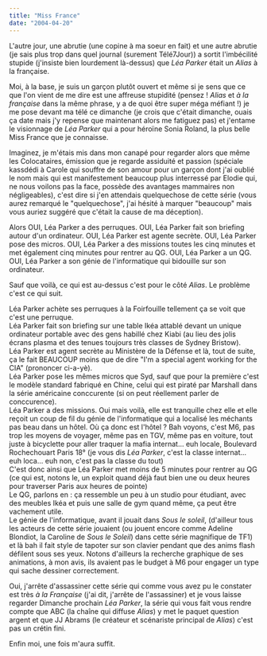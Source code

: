 ```yaml
---
title: "Miss France"
date: "2004-04-20"
---
```


L'autre jour, une abrutie (une copine à ma soeur en fait) et une autre abrutie (je sais plus trop dans quel journal (surement Télé7Jour)) a sortit l'imbécilité stupide (j'insiste bien lourdement là-dessus) que _Léa Parker_ était un _Alias_ à la française.

Moi, à la base, je suis un garçon plutôt ouvert et même si je sens que ce que l'on vient de me dire est une affreuse stupidité (pensez ! _Alias_ et _à la française_ dans la même phrase, y a de quoi être super méga méfiant !) je me pose devant ma télé ce dimanche (je crois que c'était dimanche, ouais ça date mais j'y repense que maintenant alors me fatiguez pas) et j'entame le visionnage de _Léa Parker_ qui a pour héroïne Sonia Roland, la plus belle Miss France que je connaisse.

Imaginez, je m'étais mis dans mon canapé pour regarder alors que même les Colocataires, émission que je regarde assiduité et passion (spéciale kassdédi à Carole qui souffre de son amour pour un garçon dont j'ai oublié le nom mais qui est manifestement beaucoup plus interressé par Elodie qui, ne nous voilons pas la face, possède des avantages mammaires non négligeables), c'est dire si j'en attendais quelquechose de cette série (vous aurez remarqué le "quelquechose", j'ai hésité à marquer "beaucoup" mais vous auriez suggéré que c'était la cause de ma déception).

Alors OUI, Léa Parker a des perruques. OUI, Léa Parker fait son briefing autour d'un ordinateur. OUI, Léa Parker est agente secrète. OUI, Léa Parker pose des micros. OUI, Léa Parker a des missions toutes les cinq minutes et met également cinq minutes pour rentrer au QG. OUI, Léa Parker a un QG. OUI, Léa Parker a son génie de l'informatique qui bidouille sur son ordinateur.

Sauf que voilà, ce qui est au-dessus c'est pour le côté _Alias_. Le problème c'est ce qui suit.

Léa Parker achète ses perruques à la Foirfouille tellement ça se voit que c'est une perruque.  
Léa Parker fait son briefing sur une table Ikéa attablé devant un unique ordinateur portable avec des gens habillé chez Kiabi (au lieu des jolis écrans plasma et des tenues toujours très classes de Sydney Bristow).  
Léa Parker est agent secrète au Ministère de la Défense et là, tout de suite, ça le fait BEAUCOUP moins que de dire "I'm a special agent working for the CIA" (prononcer ci-a-yè).  
Léa Parker pose les mêmes micros que Syd, sauf que pour la première c'est le modèle standard fabriqué en Chine, celui qui est piraté par Marshall dans la série américaine conccurente (si on peut réellement parler de conccurence).  
Léa Parker a des missions. Oui mais voilà, elle est tranquille chez elle et elle reçoit un coup de fil du génie de l'informatique qui a localisé les méchants pas beau dans un hôtel. Où ça donc est l'hôtel ? Bah voyons, c'est M6, pas trop les moyens de voyager, même pas en TGV, même pas en voiture, tout juste à bicyclette pour aller traquer la mafia internat... euh locale, Boulevard Rochechouart Paris 18° (je vous dis _Léa Parker_, c'est la classe internat... euh loca... euh non, c'est pas la classe du tout)  
C'est donc ainsi que Léa Parker met moins de 5 minutes pour rentrer au QG (ce qui est, notons le, un exploit quand déjà faut bien une ou deux heures pour traverser Paris aux heures de pointe)  
Le QG, parlons en : ça ressemble un peu à un studio pour étudiant, avec des meubles Ikéa et puis une salle de gym quand même, ça peut être vachement utile.  
Le génie de l'informatique, avant il jouait dans _Sous le soleil_, (d'ailleur tous les acteurs de cette série jouaient (ou jouent encore comme Adeline Blondiot, la Caroline de _Sous le Soleil_) dans cette série magnifique de TF1) et là bah il fait style de tapoter sur son clavier pendant que des anims flash défilent sous ses yeux. Notons d'ailleurs la recherche graphique de ses animations, à mon avis, ils avaient pas le budget à M6 pour engager un type qui sache dessiner correctement.

Oui, j'arrête d'assassiner cette série qui comme vous avez pu le constater est très _à la Française_ (j'ai dit, j'arrête de l'assassiner) et je vous laisse regarder Dimanche prochain _Léa Parker_, la série qui vous fait vous rendre compte que ABC (la chaîne qui diffuse _Alias_) y met le paquet question argent et que JJ Abrams (le créateur et scénariste principal de _Alias_) c'est pas un crétin fini.

Enfin moi, une fois m'aura suffit.
